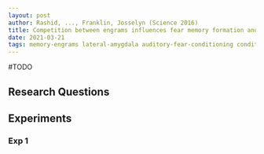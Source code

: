 ```yaml
---
layout: post
author: Rashid, ..., Franklin, Josselyn (Science 2016)
title: Competition between engrams influences fear memory formation and recall
date: 2021-03-21
tags: memory-engrams lateral-amygdala auditory-fear-conditioning conditioned-taste-aversion
---
```


#TODO

## Research Questions

## Experiments

### Exp 1
